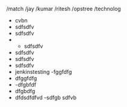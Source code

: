 /match
/jay
/kumar
/ritesh
/opstree
/technolog
-  cvbn
- sdfsdfv
- sdfsdfv
- - sdfsdfv
- sdfsdfv
- sdfsdfv
- sdfsdfv
- jenkinstesting
-fggfdfg
- dfggfdfg
- -dfgbfdf
- dfgbdfg
- dfdsdfdfvd
-sdfgb
sdfvb
